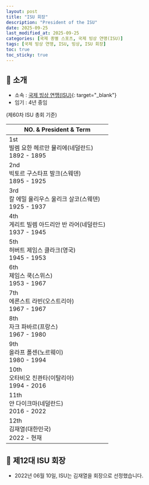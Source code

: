```yaml
---
layout: post
title: "ISU 회장"
description: "President of the ISU"
date: 2025-09-25
last_modified_at: 2025-09-25
categories: [국제 종별 스포츠, 국제 빙상 연맹(ISU)]
tags: [국제 빙상 연맹, ISU, 빙상, ISU 회장]
toc: true
toc_sticky: true
---
```

## 📜 소개
* 소속 : [국제 빙상 연맹(ISU)](https://www.isu-skating.com/){: target="_blank"}
* 임기 : 4년 중임

(제60차 ISU 총회 기준)

<html>
    <head>
        <meta charset="UTF-8">
    </head>
    <body>
        <table>
            <thead>
                <tr class="header-row">
                    <th>NO. & President & Term</th>
                </tr>
            </thead>
            <tbody>
                <tr>
                    <td>
                        <div>1st</div>
                        <div>빌렘 요한 헤르만 뮬리에(네덜란드)</div>
                        <div>1892 - 1895</div>
                    </td>
                </tr>
                <tr>
                    <td>
                        <div>2nd</div>
                        <div>빅토르 구스타프 발크(스웨덴)</div>
                        <div>1895 - 1925</div>
                    </td>
                </tr>
                <tr>
                    <td>
                        <div>3rd</div>
                        <div>칼 에밀 율리우스 울리크 살코(스웨덴)</div>
                        <div>1925 - 1937</div>
                    </td>
                </tr>
                <tr>
                    <td>
                        <div>4th</div>
                        <div>게리트 빌렘 아드리안 반 라어(네덜란드)</div>
                        <div>1937 - 1945</div>
                    </td>
                </tr>
                <tr>
                    <td>
                        <div>5th</div>
                        <div>허버트 제임스 클라크(영국)</div>
                        <div>1945 - 1953</div>
                    </td>
                </tr>
                <tr>
                    <td>
                        <div>6th</div>
                        <div>제임스 쿡(스위스)</div>
                        <div>1953 - 1967</div>
                    </td>
                </tr>
                <tr>
                    <td>
                        <div>7th</div>
                        <div>에른스트 라빈(오스트리아)</div>
                        <div>1967 - 1967</div>
                    </td>
                </tr>
                <tr>
                    <td>
                        <div>8th</div>
                        <div>자크 파바르(프랑스)</div>
                        <div>1967 - 1980</div>
                    </td>
                </tr>
                <tr>
                    <td>
                        <div>9th</div>
                        <div>올라프 폴센(노르웨이)</div>
                        <div>1980 - 1994</div>
                    </td>
                </tr>
                <tr>
                    <td>
                        <div>10th</div>
                        <div>오타비오 친콴타(이탈리아)</div>
                        <div>1994 - 2016</div>
                    </td>
                </tr>
                <tr>
                    <td>
                        <div>11th</div>
                        <div>얀 다이크마(네덜란드)</div>
                        <div>2016 - 2022</div>
                    </td>
                </tr>
                <tr class="korea-host-bg">
                    <td>
                        <div><span class="korea-host">12th</span></div>
                        <div><span class="korea-host">김재열(대한민국)</span></div>
                        <div><span class="korea-host">2022 - 현재</span></div>
                    </td>
                </tr>
            </tbody>
        </table>
    </body>
</html>

## 📜 제12대 ISU 회장
* 2022년 06월 10일, ISU는 <span class="korea-host">김재열</span>을 회장으로 선정했습니다.
